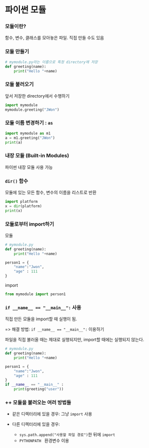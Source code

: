 # 파이썬 모듈

### 모듈이란?

함수, 변수, 클래스를 모아놓은 파일. 직접 만들 수도 있음

### 모듈 만들기

```python
# mymodule.py라는 이름으로 특정 directory에 저장
def greeting(name):
    print("Hello "+name)
```

### 모듈 불러오기

앞서 저장한 directory에서 수행하기

```python
import mymodule
mymodule.greeting("JWon")
```



### 모듈 이름 변경하기 : `as`

```python
import mymodule as m1
a = m1.greeting("JWon")
print(a)
```



### 내장 모듈 (Built-in Modules)

파이썬 내장 모듈 사용 가능



### `dir()` 함수

모듈에 있는 모든 함수, 변수의 이름을 리스트로 반환

```python
import platform
x = dir(platform)
print(x)
```



### 모듈로부터 import하기

모듈

```python
# mymodule.py
def greeting(name):
    print("Hello "+name)

person1 = {
    "name":"Jwon",
    "age" : 111
}
```

import

```python
from mymodule import person1
```



### `if __name__ == "__main__":` 사용

직접 만든 모듈을 import할 때 실행이 됨.

=> 해결 방법: `if __name__ == "__main__":` 이용하기

파일을 직접 불러올 때는 제대로 실행되지만, import할 때에는 실행되지 않는다.

```python
# mymodule.py
def greeting(name):
    print("Hello "+name)

person1 = {
    "name":"Jwon",
    "age" : 111
}
if __name__ == "__main__" :
	print(greeting("user"))
```



### ++ 모듈을 불러오는 여러 방법들

- 같은 디렉터리에 있을 경우: 그냥 `import` 사용

- 다른 디렉터리에 있을 경우:
  -  `sys.path.append("사용할 파일 경로")`한 뒤에 `import`
  - `PYTHONPATH ` 환경변수 이용



















